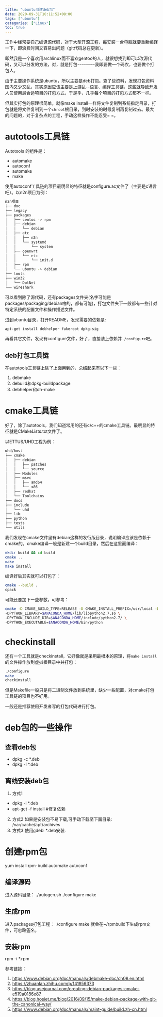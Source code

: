 ```yaml
---
title: "ubuntu创建deb包"
date: 2020-09-31T10:11:52+08:00
tags: ["ubuntu"]
categories: ["Linux"]
toc: true
---
```

工作中经常要自己编译源代码，对于大型开源工程，每安装一台电脑就要重新编译一下，即浪费时间又容易出问题（git代码总在更新）。

即然我是一个喜欢用archlinux而不喜欢gentoo的人，就很想找到即可以改源代码，又可以分发的方法，对，就是打包---------我即要做一个码农，也要做个打包人。

由于主要操作系统是ubuntu，所以主要是deb打包。查了些资料，发现打包资料国内又少又乱，其实原因应该主要是上游乱--语言、编译工具链，这些就导致开发人员使用最合适项目的打包方式，于是乎，几乎每个项目的打包方式都不一样。

但其实打包的原理很简单，就像make install一样将文件复制到系统指定目录，打包就是将文件复制到一个`chroot`根目录，到时安装的时候复制再复制过去。最大的问题的，对于复杂点的工程，手动这样操作不能忍受= =。

# autotools工具链
Autotools 的组件是：
* automake
* autoconf
* automake
* make

使用autoconf工具链的项目最明显的特征就是configure.ac文件了（主要是c语言吧）。以n2n项目为例：
```zsh
n2n项目
├── doc
├── legacy
├── packages
│   ├── centos -> rpm
│   ├── debian
│   │   └── debian
│   ├── etc
│   │   ├── n2n
│   │   └── systemd
│   │       └── system
│   ├── openwrt
│   │   └── etc
│   │       └── init.d
│   ├── rpm
│   └── ubuntu -> debian
├── tools
├── win32
│   └── DotNet
└── wireshark
```

可以看到除了源代码，还有packages文件夹(名字可能是packages/packaging/debian啥的，都有可能)，打包文件夹下一般都有一些针对特定系统的配置文件和操作描述文件。

进到ubuntu目录，打开README，发现需要的依赖是:
```zsh
apt-get install debhelper fakeroot dpkg-sig
```
再看其它文件，发现有configure文件，好了，直接装上依赖并`./configure`吧。

## deb打包工具链
在autotools工具链上除了上面用到的，总结起来有以下一些：
1. debmake
2. debuild和dpkg-buildpackage
3. debhelper和dh-make

# cmake工具链
好了，除了autotools，我们知道常用的还有c/c++的cmake工具链。最明显的特征就是CMakeLists.txt文件了。

以ETTUS/UHD工程为例：
```zsh
uhd/host
├── cmake
│   ├── debian
│   │   ├── patches
│   │   └── source
│   ├── Modules
│   ├── msvc
│   │   ├── amd64
│   │   └── x86
│   ├── redhat
│   └── Toolchains
├── docs
├── include
│   └── uhd
├── lib
├── python
├── tests
└── utils
```
我们发现在cmake文件里有debian这样的发行版目录，说明编译应该是依赖于cmake的。cmake编译一般是新建一个build目录，然后在这里面编译：
```zsh
mkdir build && cd build
cmake ..
make
make install 
```
编译好后其实就可以打包了：
```zsh
cmake --build .
cpack
```
可能还要加下一些参数，可参考：
```zsh
cmake -D CMAKE_BUILD_TYPE=RELEASE -D CMAKE_INSTALL_PREFIX=/usr/local -DBUILD_TIFF=ON \
-DPYTHON_LIBRARY=$ANACONDA_HOME/lib/libpython2.7.so \
-DPYTHON_INCLUDE_DIR=$ANACONDA_HOME/include/python2.7/ \
-DPYTHON_EXECUTABLE=$ANACONDA_HOME/bin/python
```
# checkinstall
还有一个工具就是checkinstall，它好像就是采用最根本的原理，将`make install`的文件操作放到虚拟根目录中并打包：
```zsh
./configure
make
checkinstall
```
但是Makefile一般只是将二进制文件放到系统里，缺少一些配置，对cmake打包工具链的项目也不好用。

一般还是推荐使用开发者写的打包代码进行打包。

# deb包的一些操作
## 查看deb包
* dpkg -c *.deb
* dpkg -I *.deb

## 离线安装deb包
1. 方式1
* dpkg -i *.deb
* apt-get -f install #修复依赖
2. 方式2
如果是安装包不易下载,可手动下载至下面目录:
/var/cache/apt/archives
3. 方式3
使用gdebi *.deb安装.


# 创建rpm包
yum install rpm-build automake autoconf

## 编译源码
进入源码目录：
./autogen.sh
./configure
make

## 生成rpm
进入packages打包工程：
./configure
make
就会在~/rpmbuild下生成rpm文件，可忽略签名。

## 安装rpm
rpm -i *.rpm



参考链接：
1. <https://www.debian.org/doc/manuals/debmake-doc/ch08.en.html>
2. <https://zhuanlan.zhihu.com/p/141956373>
3. <https://blog.usejournal.com/creating-debian-packages-cmake-e519a0186e87>
4. <https://blog.hosiet.me/blog/2016/09/15/make-debian-package-with-git-the-canonical-way/>
5. <https://www.debian.org/doc/manuals/maint-guide/build.zh-cn.html>




